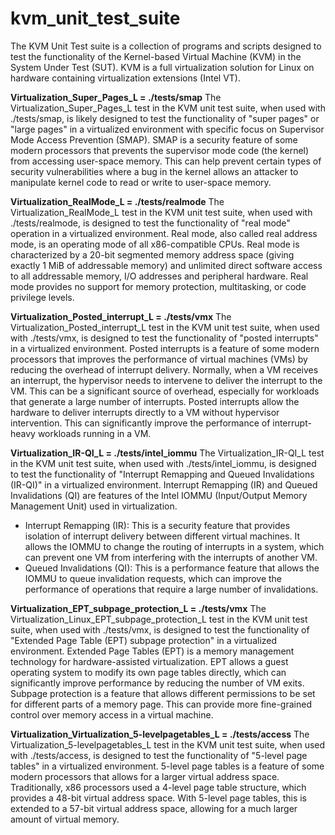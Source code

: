 # kvm_unit_test_suite
The KVM Unit Test suite is a collection of programs and scripts designed to test the functionality of the Kernel-based Virtual Machine (KVM) in the System Under Test (SUT). KVM is a full virtualization solution for Linux on hardware containing virtualization extensions (Intel VT).

**Virtualization_Super_Pages_L = ./tests/smap**
The Virtualization_Super_Pages_L test in the KVM unit test suite, when used with ./tests/smap, is likely designed to test the functionality of "super pages" or "large pages" in a virtualized environment with specific focus on Supervisor Mode Access Prevention (SMAP).
SMAP is a security feature of some modern processors that prevents the supervisor mode code (the kernel) from accessing user-space memory. This can help prevent certain types of security vulnerabilities where a bug in the kernel allows an attacker to manipulate kernel code to read or write to user-space memory.

**Virtualization_RealMode_L = ./tests/realmode**
The Virtualization_RealMode_L test in the KVM unit test suite, when used with ./tests/realmode, is designed to test the functionality of "real mode" operation in a virtualized environment.
Real mode, also called real address mode, is an operating mode of all x86-compatible CPUs. Real mode is characterized by a 20-bit segmented memory address space (giving exactly 1 MiB of addressable memory) and unlimited direct software access to all addressable memory, I/O addresses and peripheral hardware. Real mode provides no support for memory protection, multitasking, or code privilege levels.

**Virtualization_Posted_interrupt_L = ./tests/vmx**
The Virtualization_Posted_interrupt_L test in the KVM unit test suite, when used with ./tests/vmx, is designed to test the functionality of "posted interrupts" in a virtualized environment.
Posted interrupts is a feature of some modern processors that improves the performance of virtual machines (VMs) by reducing the overhead of interrupt delivery. Normally, when a VM receives an interrupt, the hypervisor needs to intervene to deliver the interrupt to the VM. This can be a significant source of overhead, especially for workloads that generate a large number of interrupts.
Posted interrupts allow the hardware to deliver interrupts directly to a VM without hypervisor intervention. This can significantly improve the performance of interrupt-heavy workloads running in a VM.

**Virtualization_IR-QI_L = ./tests/intel_iommu**
The Virtualization_IR-QI_L test in the KVM unit test suite, when used with ./tests/intel_iommu, is designed to test the functionality of "Interrupt Remapping and Queued Invalidations (IR-QI)" in a virtualized environment.
Interrupt Remapping (IR) and Queued Invalidations (QI) are features of the Intel IOMMU (Input/Output Memory Management Unit) used in virtualization.
  * Interrupt Remapping (IR): This is a security feature that provides isolation of interrupt delivery between different virtual machines. It allows the IOMMU to change the routing of interrupts in a system, which can prevent one VM from interfering with the interrupts of another VM.
  * Queued Invalidations (QI): This is a performance feature that allows the IOMMU to queue invalidation requests, which can improve the performance of operations that require a large number of invalidations.

**Virtualization_EPT_subpage_protection_L = ./tests/vmx**
The Virtualization_Linux_EPT_subpage_protection_L test in the KVM unit test suite, when used with ./tests/vmx, is designed to test the functionality of "Extended Page Table (EPT) subpage protection" in a virtualized environment.
Extended Page Tables (EPT) is a memory management technology for hardware-assisted virtualization. EPT allows a guest operating system to modify its own page tables directly, which can significantly improve performance by reducing the number of VM exits.
Subpage protection is a feature that allows different permissions to be set for different parts of a memory page. This can provide more fine-grained control over memory access in a virtual machine.

**Virtualization_Virtualization_5-levelpagetables_L = ./tests/access**
The Virtualization_5-levelpagetables_L test in the KVM unit test suite, when used with ./tests/access, is designed to test the functionality of "5-level page tables" in a virtualized environment.
5-level page tables is a feature of some modern processors that allows for a larger virtual address space. Traditionally, x86 processors used a 4-level page table structure, which provides a 48-bit virtual address space. With 5-level page tables, this is extended to a 57-bit virtual address space, allowing for a much larger amount of virtual memory.
